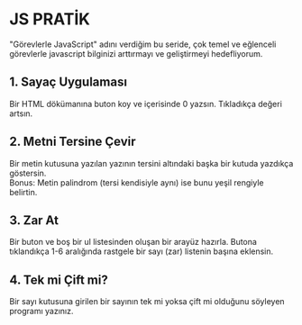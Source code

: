 # JS PRATİK
"Görevlerle JavaScript" adını verdiğim bu seride, çok temel ve eğlenceli görevlerle javascript bilginizi arttırmayı ve geliştirmeyi hedefliyorum.

## 1. Sayaç Uygulaması
Bir HTML dökümanına buton koy ve içerisinde 0 yazsın. Tıkladıkça değeri artsın. 

## 2. Metni Tersine Çevir
Bir metin kutusuna yazılan yazının tersini altındaki başka bir kutuda yazdıkça göstersin.\
Bonus: Metin palindrom (tersi kendisiyle aynı) ise bunu yeşil rengiyle belirtin.

## 3. Zar At
Bir buton ve boş bir ul listesinden oluşan bir arayüz hazırla. Butona tıklandıkça 1-6 aralığında rastgele bir sayı (zar) listenin başına eklensin.

## 4. Tek mi Çift mi?
Bir sayı kutusuna girilen bir sayının tek mi yoksa çift mi olduğunu söyleyen programı yazınız.